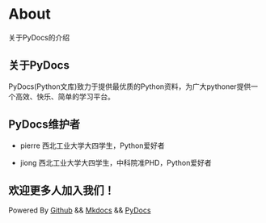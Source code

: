 # About
关于PyDocs的介绍


## 关于PyDocs
PyDocs(Python文库)致力于提供最优质的Python资料，为广大pythoner提供一个高效、快乐、简单的学习平台。


## PyDocs维护者

- pierre
	西北工业大学大四学生，Python爱好者

- jiong
	西北工业大学大四学生，中科院准PHD，Python爱好者

欢迎更多人加入我们！
------
Powered By [Github](https://github.com/pierre94/PyDocs) && [Mkdocs](http://www.mkdocs.org/) && [PyDocs](http://pydocs.cn)
